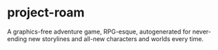 project-roam
============

A graphics-free adventure game, RPG-esque, autogenerated for never-ending new storylines and all-new characters and worlds every time.
